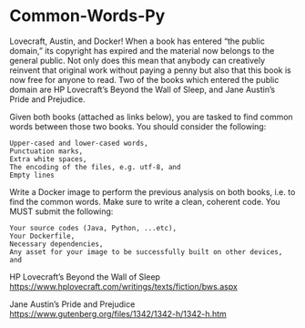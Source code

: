 # Common-Words-Py

Lovecraft, Austin, and Docker!
When a book has entered “the public domain,” its copyright has expired and the material now belongs to the general public. Not only does this mean that anybody can creatively reinvent that original work without paying a penny but also that this book is now free for anyone to read. Two of the books which entered the public domain are HP Lovecraft’s Beyond the Wall of Sleep, and Jane Austin’s Pride and Prejudice.

Given both books (attached as links below), you are tasked to find common words between those two books. You should consider the following:

    Upper-cased and lower-cased words,
    Punctuation marks,
    Extra white spaces,
    The encoding of the files, e.g. utf-8, and
    Empty lines


Write a Docker image to perform the previous analysis on both books, i.e. to find the common words. Make sure to write a clean, coherent code. You MUST submit the following:

    Your source codes (Java, Python, ...etc),
    Your Dockerfile,
    Necessary dependencies,
    Any asset for your image to be successfully built on other devices, and

HP Lovecraft’s Beyond the Wall of Sleep
https://www.hplovecraft.com/writings/texts/fiction/bws.aspx

Jane Austin’s Pride and Prejudice
https://www.gutenberg.org/files/1342/1342-h/1342-h.htm
